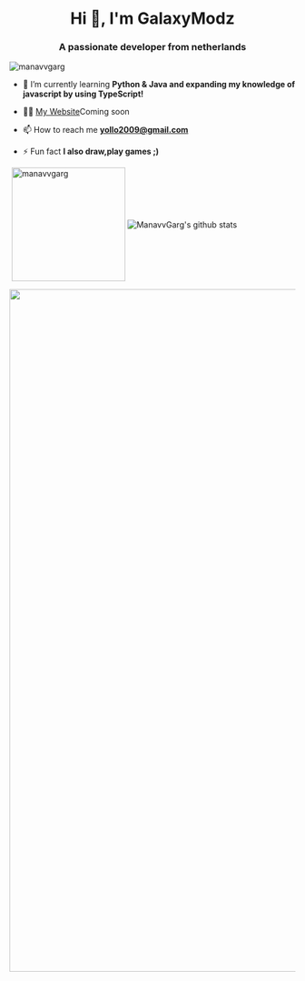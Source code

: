 <h1 align="center">Hi 👋, I'm GalaxyModz</h1>
<h3 align="center">A passionate developer from netherlands</h3>

<p align="left"> <img src="https://komarev.com/ghpvc/?username=manavvgarg" alt="manavvgarg" /> </p>

- 🌱 I’m currently learning **Python & Java and expanding my knowledge of javascript by using TypeScript!**

- 👨‍💻 [My Website]()Coming soon

- 📫 How to reach me **yollo2009@gmail.com**

- ⚡ Fun fact **I also draw,play games ;)**


<p>&nbsp;<img align="center" src="https://github-readme-stats.vercel.app/api?username=manavvgarg&show_icons=true&theme=dracula" alt="manavvgarg" height="200"/>
<img align="center" src="https://github-readme-stats.vercel.app/api/top-langs/?username=ManavvGarg&hide=lua&theme=dracula" alt="ManavvGarg's github stats"/>
<div><img src="https://github-profile-trophy.vercel.app/?username=manavvgarg&theme=dracula" width="1200"></div></p>
